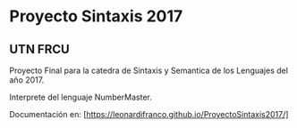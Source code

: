 # Proyecto Sintaxis 2017

## UTN FRCU

Proyecto Final para la catedra de Sintaxis y Semantica de los Lenguajes del año 2017.

Interprete del lenguaje NumberMaster.

Documentación en: [https://leonardifranco.github.io/ProyectoSintaxis2017/]
